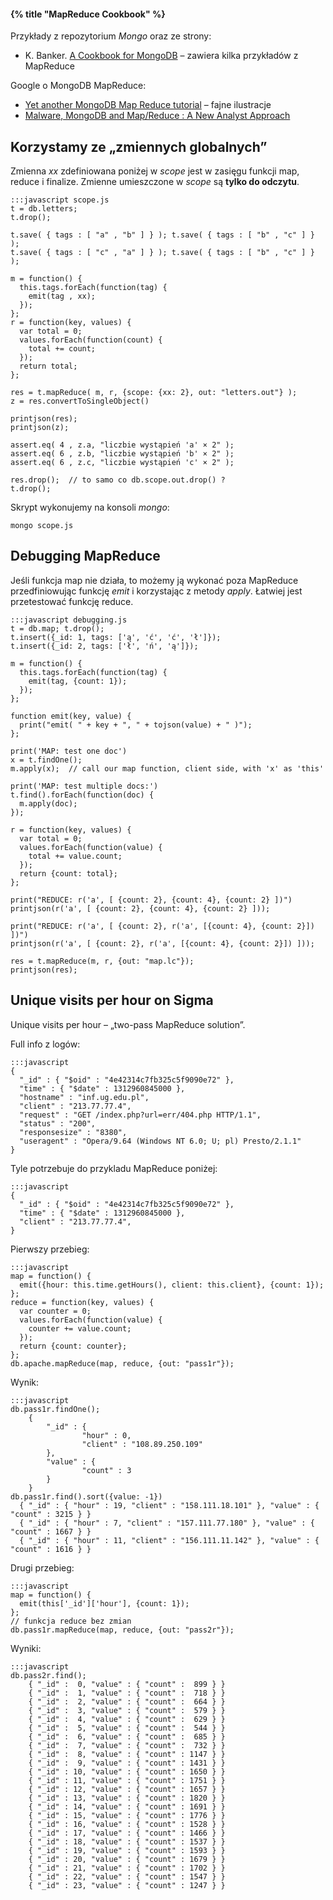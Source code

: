 #### {% title "MapReduce Cookbook" %}

Przykłady z repozytorium *Mongo* oraz ze strony:

* K. Banker. [A Cookbook for MongoDB](http://cookbook.mongodb.org/index.html) –
  zawiera kilka przykładów z MapReduce

Google o MongoDB MapReduce:

* [Yet another MongoDB Map Reduce tutorial](http://www.mongovue.com/2010/11/03/yet-another-mongodb-map-reduce-tutorial/) –
  fajne ilustracje
* [Malware, MongoDB and Map/Reduce : A New Analyst Approach](http://blog.9bplus.com/malware-mongodb-and-mapreduce-a-new-analyst-a)


## Korzystamy ze „zmiennych globalnych”

Zmienna *xx* zdefiniowana poniżej w *scope* jest w zasięgu funkcji
map, reduce i finalize.
Zmienne umieszczone w *scope* są **tylko do odczytu**.

    :::javascript scope.js
    t = db.letters;
    t.drop();

    t.save( { tags : [ "a" , "b" ] } ); t.save( { tags : [ "b" , "c" ] } );
    t.save( { tags : [ "c" , "a" ] } ); t.save( { tags : [ "b" , "c" ] } );

    m = function() {
      this.tags.forEach(function(tag) {
        emit(tag , xx);
      });
    };
    r = function(key, values) {
      var total = 0;
      values.forEach(function(count) {
        total += count;
      });
      return total;
    };

    res = t.mapReduce( m, r, {scope: {xx: 2}, out: "letters.out"} );
    z = res.convertToSingleObject()

    printjson(res);
    printjson(z);

    assert.eq( 4 , z.a, "liczbie wystąpień 'a' × 2" );
    assert.eq( 6 , z.b, "liczbie wystąpień 'b' × 2" );
    assert.eq( 6 , z.c, "liczbie wystąpień 'c' × 2" );

    res.drop();  // to samo co db.scope.out.drop() ?
    t.drop();

Skrypt wykonujemy na konsoli *mongo*:

    mongo scope.js


## Debugging MapReduce

Jeśli funkcja map nie działa, to możemy ją wykonać poza MapReduce
przedfiniowując funkcję *emit* i korzystając z metody *apply*. Łatwiej
jest przetestować funkcję reduce.

    :::javascript debugging.js
    t = db.map; t.drop();
    t.insert({_id: 1, tags: ['ą', 'ć', 'ć', 'ł']});
    t.insert({_id: 2, tags: ['ł', 'ń', 'ą']});

    m = function() {
      this.tags.forEach(function(tag) {
        emit(tag, {count: 1});
      });
    };

    function emit(key, value) {
      print("emit( " + key + ", " + tojson(value) + " )");
    };

    print('MAP: test one doc')
    x = t.findOne();
    m.apply(x);  // call our map function, client side, with 'x' as 'this'

    print('MAP: test multiple docs:')
    t.find().forEach(function(doc) {
      m.apply(doc);
    });

    r = function(key, values) {
      var total = 0;
      values.forEach(function(value) {
        total += value.count;
      });
      return {count: total};
    };

    print("REDUCE: r('a', [ {count: 2}, {count: 4}, {count: 2} ])")
    printjson(r('a', [ {count: 2}, {count: 4}, {count: 2} ]));

    print("REDUCE: r('a', [ {count: 2}, r('a', [{count: 4}, {count: 2}]) ])")
    printjson(r('a', [ {count: 2}, r('a', [{count: 4}, {count: 2}]) ]));

    res = t.mapReduce(m, r, {out: "map.lc"});
    printjson(res);


## Unique visits per hour on Sigma

Unique visits per hour – „two-pass MapReduce solution”.

Full info z logów:

    :::javascript
    {
      "_id" : { "$oid" : "4e42314c7fb325c5f9090e72" },
      "time" : { "$date" : 1312960845000 },
      "hostname" : "inf.ug.edu.pl",
      "client" : "213.77.77.4",
      "request" : "GET /index.php?url=err/404.php HTTP/1.1",
      "status" : "200",
      "responsesize" : "8380",
      "useragent" : "Opera/9.64 (Windows NT 6.0; U; pl) Presto/2.1.1"
    }

Tyle potrzebuje do przykladu MapReduce poniżej:

    :::javascript
    {
      "_id" : { "$oid" : "4e42314c7fb325c5f9090e72" },
      "time" : { "$date" : 1312960845000 },
      "client" : "213.77.77.4",
    }

Pierwszy przebieg:

    :::javascript
    map = function() {
      emit({hour: this.time.getHours(), client: this.client}, {count: 1});
    };
    reduce = function(key, values) {
      var counter = 0;
      values.forEach(function(value) {
        counter += value.count;
      });
      return {count: counter};
    };
    db.apache.mapReduce(map, reduce, {out: "pass1r"});

Wynik:

    :::javascript
    db.pass1r.findOne();
        {
            "_id" : {
                    "hour" : 0,
                    "client" : "108.89.250.109"
            },
            "value" : {
                    "count" : 3
            }
        }
    db.pass1r.find().sort({value: -1})
      { "_id" : { "hour" : 19, "client" : "158.111.18.101" }, "value" : { "count" : 3215 } }
      { "_id" : { "hour" : 7, "client" : "157.111.77.180" }, "value" : { "count" : 1667 } }
      { "_id" : { "hour" : 11, "client" : "156.111.11.142" }, "value" : { "count" : 1616 } }

Drugi przebieg:

    :::javascript
    map = function() {
      emit(this['_id']['hour'], {count: 1});
    };
    // funkcja reduce bez zmian
    db.pass1r.mapReduce(map, reduce, {out: "pass2r"});

Wyniki:

    :::javascript
    db.pass2r.find();
        { "_id" :  0, "value" : { "count" :  899 } }
        { "_id" :  1, "value" : { "count" :  718 } }
        { "_id" :  2, "value" : { "count" :  664 } }
        { "_id" :  3, "value" : { "count" :  579 } }
        { "_id" :  4, "value" : { "count" :  629 } }
        { "_id" :  5, "value" : { "count" :  544 } }
        { "_id" :  6, "value" : { "count" :  685 } }
        { "_id" :  7, "value" : { "count" :  732 } }
        { "_id" :  8, "value" : { "count" : 1147 } }
        { "_id" :  9, "value" : { "count" : 1431 } }
        { "_id" : 10, "value" : { "count" : 1650 } }
        { "_id" : 11, "value" : { "count" : 1751 } }
        { "_id" : 12, "value" : { "count" : 1657 } }
        { "_id" : 13, "value" : { "count" : 1820 } }
        { "_id" : 14, "value" : { "count" : 1691 } }
        { "_id" : 15, "value" : { "count" : 1776 } }
        { "_id" : 16, "value" : { "count" : 1528 } }
        { "_id" : 17, "value" : { "count" : 1466 } }
        { "_id" : 18, "value" : { "count" : 1537 } }
        { "_id" : 19, "value" : { "count" : 1593 } }
        { "_id" : 20, "value" : { "count" : 1679 } }
        { "_id" : 21, "value" : { "count" : 1702 } }
        { "_id" : 22, "value" : { "count" : 1547 } }
        { "_id" : 23, "value" : { "count" : 1247 } }
